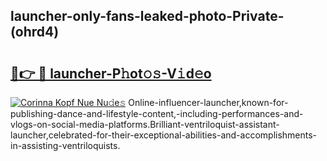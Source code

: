 ## launcher-only-fans​-leaked-photo​-Private-(ohrd4)


# <h2><a href="https://mediaupload.pro?title=launcher&ref=git">🔗👉 🔴 launcher-P𝚑ot𝚘𝚜-V𝚒d𝚎o</a></h2>

[![Corinna Kopf Nue Nu𝚍e𝚜](https://i.imgur.com/0qMVB7G.gif)](https://mediaupload.pro?title=launcher&ref=git)
Online-influencer-launcher,known-for-publishing-dance-and-lifestyle-content,-including-performances-and-vlogs-on-social-media-platforms.Brilliant-ventriloquist-assistant-launcher,celebrated-for-their-exceptional-abilities-and-accomplishments-in-assisting-ventriloquists.  